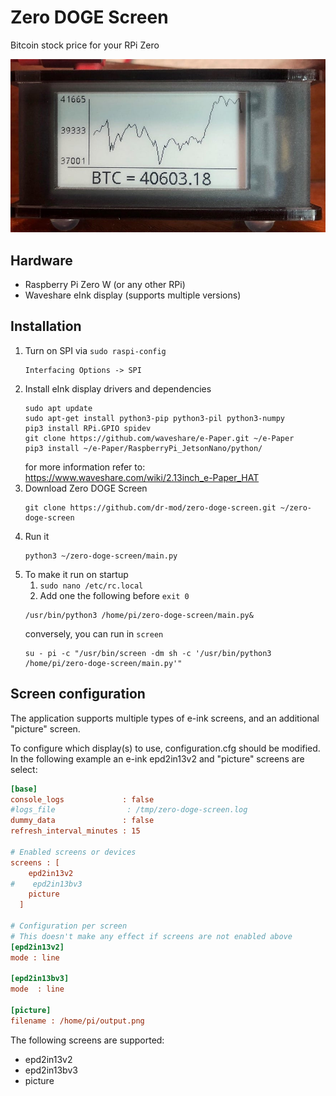 # Zero DOGE Screen
Bitcoin stock price for your RPi Zero

![display](display.jpg)

## Hardware
* Raspberry Pi Zero W (or any other RPi)
* Waveshare eInk display (supports multiple versions)

## Installation
1. Turn on SPI via `sudo raspi-config`
    ```
    Interfacing Options -> SPI
   ```
2. Install eInk display drivers and dependencies
    ```
    sudo apt update
    sudo apt-get install python3-pip python3-pil python3-numpy
    pip3 install RPi.GPIO spidev
    git clone https://github.com/waveshare/e-Paper.git ~/e-Paper
    pip3 install ~/e-Paper/RaspberryPi_JetsonNano/python/
    ```
    for more information refer to: https://www.waveshare.com/wiki/2.13inch_e-Paper_HAT
3. Download Zero DOGE Screen
    ```
    git clone https://github.com/dr-mod/zero-doge-screen.git ~/zero-doge-screen
    ```
4. Run it 
    ```
    python3 ~/zero-doge-screen/main.py
    ```
5. To make it run on startup
    1. `sudo nano /etc/rc.local` 
    2. Add one the following before `exit 0`
    ```
    /usr/bin/python3 /home/pi/zero-doge-screen/main.py&
    ```
    conversely, you can run in `screen`
    ```
    su - pi -c "/usr/bin/screen -dm sh -c '/usr/bin/python3 /home/pi/zero-doge-screen/main.py'"
    ```

## Screen configuration

The application supports multiple types of e-ink screens, and an additional "picture" screen.

To configure which display(s) to use, configuration.cfg should be modified.
In the following example an e-ink epd2in13v2 and "picture" screens are select:
```cfg
[base]
console_logs             : false
#logs_file                : /tmp/zero-doge-screen.log
dummy_data               : false
refresh_interval_minutes : 15

# Enabled screens or devices
screens : [
    epd2in13v2
#    epd2in13bv3
    picture
  ]

# Configuration per screen
# This doesn't make any effect if screens are not enabled above
[epd2in13v2]
mode : line

[epd2in13bv3]
mode  : line

[picture]
filename : /home/pi/output.png
```
The following screens are supported:
* epd2in13v2
* epd2in13bv3
* picture
